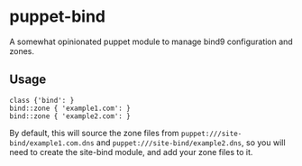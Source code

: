 puppet-bind
===========

A somewhat opinionated puppet module to manage bind9 configuration and zones.

Usage
-----

    class {'bind': }
    bind::zone { 'example1.com': }
    bind::zone { 'example2.com': }
    
By default, this will source the zone files from `puppet:///site-bind/example1.com.dns` and `puppet:///site-bind/example2.dns`, so you will need to create the site-bind module, and add your zone files to it.